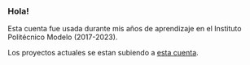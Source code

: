 ### Hola!

Esta cuenta fue usada durante mis años de aprendizaje en el Instituto Politécnico Modelo (2017-2023).

Los proyectos actuales se estan subiendo a [esta cuenta](https://github.com/Kaligrametro).

